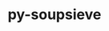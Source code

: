 ---
title: "py-soupsieve"
layout: cache
categories: [package, develop]
meta: {"compilers": ["gcc@11.4.0", "gcc@9.4.0", "none"], "num_specs": 68, "num_specs_by_stack": {"data-vis-sdk": 10, "e4s": 20, "e4s-neoverse-v2": 20, "e4s-neoverse_v1": 6, "e4s-oneapi": 9, "e4s-power": 3, "root": 68}, "oss": ["ubuntu20.04", "ubuntu22.04"], "platforms": ["linux"], "stacks": ["data-vis-sdk", "e4s", "e4s-neoverse-v2", "e4s-neoverse_v1", "e4s-oneapi", "e4s-power", "root"], "targets": ["neoverse_v1", "neoverse_v2", "ppc64le", "x86_64_v3"], "versions": ["2.4.1"]}
spec_details: [{"compiler": "none", "hash": "32wegitbjoyg3c2hls34k2gsmcp2xmfi", "os": "ubuntu22.04", "platform": "linux", "size": "-", "stacks": ["e4s-oneapi", "root"], "target": "x86_64_v3", "variants": ["build_system=python_pip"], "versions": ["2.4.1"]}, {"compiler": "none", "hash": "342v33kdx3fpmgzmifcf7jiuxwzmzwvl", "os": "ubuntu20.04", "platform": "linux", "size": "-", "stacks": ["data-vis-sdk", "root"], "target": "x86_64_v3", "variants": ["build_system=python_pip"], "versions": ["2.4.1"]}, {"compiler": "gcc@11.4.0", "hash": "3hal35ezwlkqvu5s2dqw6soqxlwtdfdd", "os": "ubuntu22.04", "platform": "linux", "size": "-", "stacks": ["e4s-neoverse_v1", "root"], "target": "neoverse_v1", "variants": ["build_system=python_pip"], "versions": ["2.4.1"]}, {"compiler": "gcc@11.4.0", "hash": "3l2iiypiklpnugmkqukck2y75zj3psge", "os": "ubuntu22.04", "platform": "linux", "size": "-", "stacks": ["e4s-neoverse_v1", "root"], "target": "neoverse_v1", "variants": ["build_system=python_pip"], "versions": ["2.4.1"]}, {"compiler": "none", "hash": "3no4rvcv4shymv6snbqkutoqcsyoh5lc", "os": "ubuntu20.04", "platform": "linux", "size": "-", "stacks": ["data-vis-sdk", "root"], "target": "x86_64_v3", "variants": ["build_system=python_pip"], "versions": ["2.4.1"]}, {"compiler": "gcc@9.4.0", "hash": "3upwhxr5q72vxupwhg7faelwazrcalgv", "os": "ubuntu20.04", "platform": "linux", "size": "-", "stacks": ["e4s-power", "root"], "target": "ppc64le", "variants": ["build_system=python_pip"], "versions": ["2.4.1"]}, {"compiler": "none", "hash": "3xrfaaec76qong3nx43bpads3brmv5yi", "os": "ubuntu20.04", "platform": "linux", "size": "-", "stacks": ["data-vis-sdk", "root"], "target": "x86_64_v3", "variants": ["build_system=python_pip"], "versions": ["2.4.1"]}, {"compiler": "none", "hash": "5ctvowx2pinpzyuxz22fyqrvkbb64dtw", "os": "ubuntu22.04", "platform": "linux", "size": "-", "stacks": ["e4s", "root"], "target": "x86_64_v3", "variants": ["build_system=python_pip"], "versions": ["2.4.1"]}, {"compiler": "none", "hash": "5hqrrvghb2bif2yd2qmrhqdzowdj2rsb", "os": "ubuntu20.04", "platform": "linux", "size": "-", "stacks": ["data-vis-sdk", "root"], "target": "x86_64_v3", "variants": ["build_system=python_pip"], "versions": ["2.4.1"]}, {"compiler": "gcc@11.4.0", "hash": "5mlsns7b3v2jzzc4qpnbke7s7airwan5", "os": "ubuntu22.04", "platform": "linux", "size": "-", "stacks": ["e4s-neoverse_v1", "root"], "target": "neoverse_v1", "variants": ["build_system=python_pip"], "versions": ["2.4.1"]}, {"compiler": "none", "hash": "6gk2oud2mnumwzgy3fjz7gxzr5vcdb5z", "os": "ubuntu22.04", "platform": "linux", "size": "-", "stacks": ["e4s-oneapi", "root"], "target": "x86_64_v3", "variants": ["build_system=python_pip"], "versions": ["2.4.1"]}, {"compiler": "none", "hash": "74tw4ldgo5av4nlwsmd3q3fkf7hsvw5c", "os": "ubuntu20.04", "platform": "linux", "size": "-", "stacks": ["data-vis-sdk", "root"], "target": "x86_64_v3", "variants": ["build_system=python_pip"], "versions": ["2.4.1"]}, {"compiler": "none", "hash": "aunhokcofwkgefrso32vjgxg7ma7zb6r", "os": "ubuntu22.04", "platform": "linux", "size": "-", "stacks": ["e4s", "root"], "target": "x86_64_v3", "variants": ["build_system=python_pip"], "versions": ["2.4.1"]}, {"compiler": "none", "hash": "avxprnxowp3lcyvrr56xcwv33d26cxie", "os": "ubuntu22.04", "platform": "linux", "size": "-", "stacks": ["e4s-neoverse-v2", "root"], "target": "neoverse_v2", "variants": ["build_system=python_pip"], "versions": ["2.4.1"]}, {"compiler": "gcc@9.4.0", "hash": "axp3rmvy4l4r42htdfxltvcl2kh2g6gb", "os": "ubuntu20.04", "platform": "linux", "size": "-", "stacks": ["e4s-power", "root"], "target": "ppc64le", "variants": ["build_system=python_pip"], "versions": ["2.4.1"]}, {"compiler": "none", "hash": "b7dmfdqr34ep55gfn3i4jjcj3qdgch4d", "os": "ubuntu20.04", "platform": "linux", "size": "-", "stacks": ["data-vis-sdk", "root"], "target": "x86_64_v3", "variants": ["build_system=python_pip"], "versions": ["2.4.1"]}, {"compiler": "none", "hash": "bfdocp57wqbnny76q4dbia3wwzyvijwy", "os": "ubuntu22.04", "platform": "linux", "size": "-", "stacks": ["e4s-neoverse-v2", "root"], "target": "neoverse_v2", "variants": ["build_system=python_pip"], "versions": ["2.4.1"]}, {"compiler": "gcc@9.4.0", "hash": "blcuwwbp3o66dzmhurixc3z56a36d4g4", "os": "ubuntu20.04", "platform": "linux", "size": "-", "stacks": ["e4s-power", "root"], "target": "ppc64le", "variants": ["build_system=python_pip"], "versions": ["2.4.1"]}, {"compiler": "none", "hash": "bn5sqn2ge4du32wrupqnra6pv6tdmyp6", "os": "ubuntu22.04", "platform": "linux", "size": "-", "stacks": ["e4s", "root"], "target": "x86_64_v3", "variants": ["build_system=python_pip"], "versions": ["2.4.1"]}, {"compiler": "none", "hash": "c2eie4lowgd2cfnsrjwpl7rb5jtdrqb4", "os": "ubuntu22.04", "platform": "linux", "size": "-", "stacks": ["e4s", "root"], "target": "x86_64_v3", "variants": ["build_system=python_pip"], "versions": ["2.4.1"]}, {"compiler": "none", "hash": "cmnrnudako466tqes3y2vnk4srcktmxk", "os": "ubuntu22.04", "platform": "linux", "size": "-", "stacks": ["e4s", "root"], "target": "x86_64_v3", "variants": ["build_system=python_pip"], "versions": ["2.4.1"]}, {"compiler": "none", "hash": "djjs6yedgeal5rjbxbmrmbu24icxye2o", "os": "ubuntu22.04", "platform": "linux", "size": "-", "stacks": ["e4s", "root"], "target": "x86_64_v3", "variants": ["build_system=python_pip"], "versions": ["2.4.1"]}, {"compiler": "none", "hash": "dvl376kw4xqyt3ihmg6sgqspfqdonmx4", "os": "ubuntu22.04", "platform": "linux", "size": "-", "stacks": ["e4s", "root"], "target": "x86_64_v3", "variants": ["build_system=python_pip"], "versions": ["2.4.1"]}, {"compiler": "none", "hash": "ebysywqqr4ibqpyx3eufefzbjbrrbfhu", "os": "ubuntu22.04", "platform": "linux", "size": "-", "stacks": ["e4s", "root"], "target": "x86_64_v3", "variants": ["build_system=python_pip"], "versions": ["2.4.1"]}, {"compiler": "none", "hash": "fo57poqzxdlzpljucpa2a273kvqjkn4y", "os": "ubuntu22.04", "platform": "linux", "size": "-", "stacks": ["e4s-oneapi", "root"], "target": "x86_64_v3", "variants": ["build_system=python_pip"], "versions": ["2.4.1"]}, {"compiler": "none", "hash": "furiktdn3p7xiiknoi4l3zelwbnyamwr", "os": "ubuntu22.04", "platform": "linux", "size": "-", "stacks": ["e4s-neoverse-v2", "root"], "target": "neoverse_v2", "variants": ["build_system=python_pip"], "versions": ["2.4.1"]}, {"compiler": "none", "hash": "gfj2oj3soph5sqcgumq6sqm7ade52t6x", "os": "ubuntu22.04", "platform": "linux", "size": "-", "stacks": ["e4s-neoverse-v2", "root"], "target": "neoverse_v2", "variants": ["build_system=python_pip"], "versions": ["2.4.1"]}, {"compiler": "none", "hash": "gysmcr3fq6244py5cffbr7i3faqiymju", "os": "ubuntu22.04", "platform": "linux", "size": "-", "stacks": ["e4s", "root"], "target": "x86_64_v3", "variants": ["build_system=python_pip"], "versions": ["2.4.1"]}, {"compiler": "none", "hash": "htem72oq6ixi4jc2ruxl4aad7nyyt7dl", "os": "ubuntu20.04", "platform": "linux", "size": "-", "stacks": ["data-vis-sdk", "root"], "target": "x86_64_v3", "variants": ["build_system=python_pip"], "versions": ["2.4.1"]}, {"compiler": "none", "hash": "inqlbcbauvvmxgg7lfdeowyacuqqtp2b", "os": "ubuntu22.04", "platform": "linux", "size": "-", "stacks": ["e4s", "root"], "target": "x86_64_v3", "variants": ["build_system=python_pip"], "versions": ["2.4.1"]}, {"compiler": "none", "hash": "ivp26lck3yths2x3tpp5z3vzhiq3ssyd", "os": "ubuntu22.04", "platform": "linux", "size": "-", "stacks": ["e4s-neoverse-v2", "root"], "target": "neoverse_v2", "variants": ["build_system=python_pip"], "versions": ["2.4.1"]}, {"compiler": "none", "hash": "jx3j7tt3zz5g2rgmucczqunwgmwwp7ch", "os": "ubuntu22.04", "platform": "linux", "size": "-", "stacks": ["e4s", "root"], "target": "x86_64_v3", "variants": ["build_system=python_pip"], "versions": ["2.4.1"]}, {"compiler": "gcc@11.4.0", "hash": "kn7mpjg7dxu3oy374tltovacfgmb2fqa", "os": "ubuntu22.04", "platform": "linux", "size": "-", "stacks": ["e4s-neoverse_v1", "root"], "target": "neoverse_v1", "variants": ["build_system=python_pip"], "versions": ["2.4.1"]}, {"compiler": "none", "hash": "l3tabai6vb2br2exlhvr65wpu64lxacj", "os": "ubuntu22.04", "platform": "linux", "size": "-", "stacks": ["e4s", "root"], "target": "x86_64_v3", "variants": ["build_system=python_pip"], "versions": ["2.4.1"]}, {"compiler": "none", "hash": "mycbws5mkbq2omlw64bizzxsbff5galv", "os": "ubuntu22.04", "platform": "linux", "size": "-", "stacks": ["e4s-neoverse-v2", "root"], "target": "neoverse_v2", "variants": ["build_system=python_pip"], "versions": ["2.4.1"]}, {"compiler": "none", "hash": "oknlz5iez6g5txhxd6wz4qelt3urutfe", "os": "ubuntu22.04", "platform": "linux", "size": "-", "stacks": ["e4s-neoverse-v2", "root"], "target": "neoverse_v2", "variants": ["build_system=python_pip"], "versions": ["2.4.1"]}, {"compiler": "none", "hash": "orxo23umjeojrktjgnvcrofezy3b6p2y", "os": "ubuntu22.04", "platform": "linux", "size": "-", "stacks": ["e4s-neoverse-v2", "root"], "target": "neoverse_v2", "variants": ["build_system=python_pip"], "versions": ["2.4.1"]}, {"compiler": "none", "hash": "oszmhnui56rydlnjt26er5wxdjgeccpb", "os": "ubuntu22.04", "platform": "linux", "size": "-", "stacks": ["e4s-neoverse-v2", "root"], "target": "neoverse_v2", "variants": ["build_system=python_pip"], "versions": ["2.4.1"]}, {"compiler": "none", "hash": "pi5uqewxubsq2goupqn72zk4vy5h5lft", "os": "ubuntu22.04", "platform": "linux", "size": "-", "stacks": ["e4s-oneapi", "root"], "target": "x86_64_v3", "variants": ["build_system=python_pip"], "versions": ["2.4.1"]}, {"compiler": "none", "hash": "psyobqkwbqunpfmh33snbgnlr4zco7vx", "os": "ubuntu22.04", "platform": "linux", "size": "-", "stacks": ["e4s", "root"], "target": "x86_64_v3", "variants": ["build_system=python_pip"], "versions": ["2.4.1"]}, {"compiler": "gcc@11.4.0", "hash": "qm7p2moyugz3hiiew5di7jl5oim4tq3b", "os": "ubuntu22.04", "platform": "linux", "size": "-", "stacks": ["e4s-neoverse_v1", "root"], "target": "neoverse_v1", "variants": ["build_system=python_pip"], "versions": ["2.4.1"]}, {"compiler": "none", "hash": "qtctoempancgryaczq5zvnw7v6qebqqz", "os": "ubuntu22.04", "platform": "linux", "size": "-", "stacks": ["e4s-oneapi", "root"], "target": "x86_64_v3", "variants": ["build_system=python_pip"], "versions": ["2.4.1"]}, {"compiler": "none", "hash": "rfhyrlbbxyyxa5qt7qqgnwc5w6gnuoer", "os": "ubuntu22.04", "platform": "linux", "size": "-", "stacks": ["e4s-oneapi", "root"], "target": "x86_64_v3", "variants": ["build_system=python_pip"], "versions": ["2.4.1"]}, {"compiler": "none", "hash": "royy7plicpplkulbxnvenhfhh5ze7mpo", "os": "ubuntu22.04", "platform": "linux", "size": "-", "stacks": ["e4s-neoverse-v2", "root"], "target": "neoverse_v2", "variants": ["build_system=python_pip"], "versions": ["2.4.1"]}, {"compiler": "none", "hash": "rrvbkpv5e5eabzqd47bgdg27qoqzvnbc", "os": "ubuntu20.04", "platform": "linux", "size": "-", "stacks": ["data-vis-sdk", "root"], "target": "x86_64_v3", "variants": ["build_system=python_pip"], "versions": ["2.4.1"]}, {"compiler": "none", "hash": "rujkrpe6c6wdvxkywhoycmuhumh4sty7", "os": "ubuntu22.04", "platform": "linux", "size": "-", "stacks": ["e4s-oneapi", "root"], "target": "x86_64_v3", "variants": ["build_system=python_pip"], "versions": ["2.4.1"]}, {"compiler": "none", "hash": "rvd7776l23xrsd7g5fv4mhqrwp52z42r", "os": "ubuntu22.04", "platform": "linux", "size": "-", "stacks": ["e4s-neoverse-v2", "root"], "target": "neoverse_v2", "variants": ["build_system=python_pip"], "versions": ["2.4.1"]}, {"compiler": "none", "hash": "sd6zvvab4ya3rulusp45oj2lj2m7ggha", "os": "ubuntu22.04", "platform": "linux", "size": "-", "stacks": ["e4s", "root"], "target": "x86_64_v3", "variants": ["build_system=python_pip"], "versions": ["2.4.1"]}, {"compiler": "none", "hash": "sfhfpx6crvu2ehjicik34nv4pi47ahfr", "os": "ubuntu22.04", "platform": "linux", "size": "-", "stacks": ["e4s-oneapi", "root"], "target": "x86_64_v3", "variants": ["build_system=python_pip"], "versions": ["2.4.1"]}, {"compiler": "none", "hash": "spr3urnltafayhhc3smpvqsr6ej4qptm", "os": "ubuntu20.04", "platform": "linux", "size": "-", "stacks": ["data-vis-sdk", "root"], "target": "x86_64_v3", "variants": ["build_system=python_pip"], "versions": ["2.4.1"]}, {"compiler": "none", "hash": "ta2lmsg6ppm4sscu4hx7s35j32txp4dh", "os": "ubuntu22.04", "platform": "linux", "size": "-", "stacks": ["e4s-neoverse-v2", "root"], "target": "neoverse_v2", "variants": ["build_system=python_pip"], "versions": ["2.4.1"]}, {"compiler": "none", "hash": "tqhje7ucb6zg6hksg7b3i6ubogwk7fxt", "os": "ubuntu22.04", "platform": "linux", "size": "-", "stacks": ["e4s", "root"], "target": "x86_64_v3", "variants": ["build_system=python_pip"], "versions": ["2.4.1"]}, {"compiler": "none", "hash": "u5nz4go2lpst2krnqkygacjatp3aupy6", "os": "ubuntu22.04", "platform": "linux", "size": "-", "stacks": ["e4s-neoverse-v2", "root"], "target": "neoverse_v2", "variants": ["build_system=python_pip"], "versions": ["2.4.1"]}, {"compiler": "none", "hash": "udmc7abc2gc5vnlnrc7rildorsslodb6", "os": "ubuntu22.04", "platform": "linux", "size": "-", "stacks": ["e4s-oneapi", "root"], "target": "x86_64_v3", "variants": ["build_system=python_pip"], "versions": ["2.4.1"]}, {"compiler": "none", "hash": "vgmmasixc2p6dq243g7n4733ijqcunnc", "os": "ubuntu22.04", "platform": "linux", "size": "-", "stacks": ["e4s-neoverse-v2", "root"], "target": "neoverse_v2", "variants": ["build_system=python_pip"], "versions": ["2.4.1"]}, {"compiler": "none", "hash": "vy5igvkfgaqfmtwx3x6z3qqvukqel7th", "os": "ubuntu22.04", "platform": "linux", "size": "-", "stacks": ["e4s", "root"], "target": "x86_64_v3", "variants": ["build_system=python_pip"], "versions": ["2.4.1"]}, {"compiler": "none", "hash": "wil27gqj2dwkv3zjis2mwfne5gfofo7i", "os": "ubuntu22.04", "platform": "linux", "size": "-", "stacks": ["e4s-neoverse-v2", "root"], "target": "neoverse_v2", "variants": ["build_system=python_pip"], "versions": ["2.4.1"]}, {"compiler": "none", "hash": "wozpaagrkcwnm737i2bxfeirely2pae3", "os": "ubuntu22.04", "platform": "linux", "size": "-", "stacks": ["e4s", "root"], "target": "x86_64_v3", "variants": ["build_system=python_pip"], "versions": ["2.4.1"]}, {"compiler": "none", "hash": "wss35ab56e34lpqlrn65mckyraodbypc", "os": "ubuntu22.04", "platform": "linux", "size": "-", "stacks": ["e4s-neoverse-v2", "root"], "target": "neoverse_v2", "variants": ["build_system=python_pip"], "versions": ["2.4.1"]}, {"compiler": "none", "hash": "wyps4kihdikzzjop7zmlukdhmnuycedx", "os": "ubuntu22.04", "platform": "linux", "size": "-", "stacks": ["e4s", "root"], "target": "x86_64_v3", "variants": ["build_system=python_pip"], "versions": ["2.4.1"]}, {"compiler": "none", "hash": "x3q3nwc6tsxpaotqfuskbxwguw3i3tvg", "os": "ubuntu22.04", "platform": "linux", "size": "-", "stacks": ["e4s", "root"], "target": "x86_64_v3", "variants": ["build_system=python_pip"], "versions": ["2.4.1"]}, {"compiler": "none", "hash": "x4gsyzgoz4zdmp2p6t2vqnho6glgq2hb", "os": "ubuntu22.04", "platform": "linux", "size": "-", "stacks": ["e4s-neoverse-v2", "root"], "target": "neoverse_v2", "variants": ["build_system=python_pip"], "versions": ["2.4.1"]}, {"compiler": "none", "hash": "xayadiciaktqjf4l7yaoszldihcgjvwp", "os": "ubuntu22.04", "platform": "linux", "size": "-", "stacks": ["e4s-neoverse-v2", "root"], "target": "neoverse_v2", "variants": ["build_system=python_pip"], "versions": ["2.4.1"]}, {"compiler": "none", "hash": "xmkv6p5anyviuqewpa3zijbjtjj7uhsg", "os": "ubuntu22.04", "platform": "linux", "size": "-", "stacks": ["e4s-neoverse-v2", "root"], "target": "neoverse_v2", "variants": ["build_system=python_pip"], "versions": ["2.4.1"]}, {"compiler": "none", "hash": "xpkfe6skskskmr5k2cwocyfhcbcdjhhy", "os": "ubuntu22.04", "platform": "linux", "size": "-", "stacks": ["e4s", "root"], "target": "x86_64_v3", "variants": ["build_system=python_pip"], "versions": ["2.4.1"]}, {"compiler": "none", "hash": "ybjkmz326yn74xtemmhzo6rsbb4szthl", "os": "ubuntu20.04", "platform": "linux", "size": "-", "stacks": ["data-vis-sdk", "root"], "target": "x86_64_v3", "variants": ["build_system=python_pip"], "versions": ["2.4.1"]}, {"compiler": "gcc@11.4.0", "hash": "yx7e6nfow2qof7psocko3w3wakdlrgp2", "os": "ubuntu22.04", "platform": "linux", "size": "-", "stacks": ["e4s-neoverse_v1", "root"], "target": "neoverse_v1", "variants": ["build_system=python_pip"], "versions": ["2.4.1"]}, {"compiler": "none", "hash": "yyd2hci5hfsfoxry4xasdumjnkxlha3r", "os": "ubuntu22.04", "platform": "linux", "size": "-", "stacks": ["e4s-neoverse-v2", "root"], "target": "neoverse_v2", "variants": ["build_system=python_pip"], "versions": ["2.4.1"]}]
---